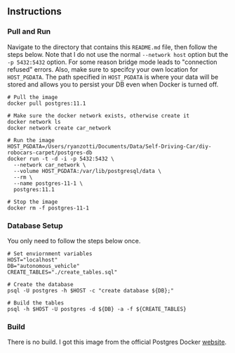 ## Instructions

### Pull and Run

Navigate to the directory that contains this `README.md` file, then follow the steps below. Note that I do not use the normal `--network host` option but the `-p 5432:5432` option. For some reason bridge mode leads to "connection refused" errors. Also, make sure to specifcy your own location for `HOST_PGDATA`. The path specified in `HOST_PGDATA` is where your data will be stored and allows you to persist your DB even when Docker is turned off.

	# Pull the image
	docker pull postgres:11.1
		
	# Make sure the docker network exists, otherwise create it
	docker network ls
	docker network create car_network

	# Run the image
	HOST_PGDATA=/Users/ryanzotti/Documents/Data/Self-Driving-Car/diy-robocars-carpet/postgres-db
	docker run -t -d -i -p 5432:5432 \
	  --network car_network \
	  --volume HOST_PGDATA:/var/lib/postgresql/data \
	  --rm \
	  --name postgres-11-1 \
	  postgres:11.1

	# Stop the image
	docker rm -f postgres-11-1

### Database Setup

You only need to follow the steps below once.

	# Set enviornment variables
	HOST="localhost"
	DB="autonomous_vehicle"
	CREATE_TABLES="./create_tables.sql"
	
	# Create the database
	psql -U postgres -h $HOST -c "create database ${DB};"
	
	# Build the tables 
	psql -h $HOST -U postgres -d ${DB} -a -f ${CREATE_TABLES}


### Build

There is no build. I got this image from the official Postgres Docker [website](https://hub.docker.com/_/postgres).
